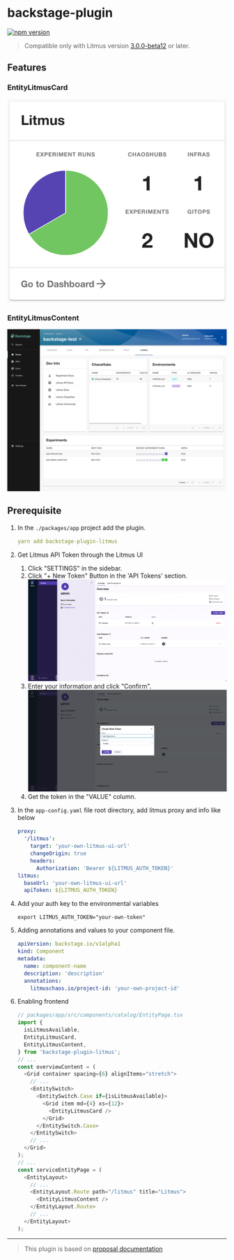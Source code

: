 # backstage-plugin

[![npm version](https://badge.fury.io/js/backstage-plugin-litmus.svg)](https://badge.fury.io/js/backstage-plugin-litmus)

> Compatible only with Litmus version [3.0.0-beta12](https://github.com/litmuschaos/litmus/releases/tag/3.0.0-beta12) or later.

## Features

### EntityLitmusCard

![EntityLitmusCard](./docs/EntityLitmusCard.png)

### EntityLitmusContent

![EntityLitmusContent](./docs/EntityLitmusContent.png)

## Prerequisite

1. In the `./packages/app` project add the plugin.

   ```yaml
   yarn add backstage-plugin-litmus
   ```

2. Get Litmus API Token through the Litmus UI

   1. Click "SETTINGS" in the sidebar.
   2. Click "+ New Token" Button in the 'API Tokens' section.
      ![settings_tab](./docs/settings_tab.png)
   3. Enter your information and click "Confirm".
      ![create_dialog](./docs/create_dialog.png)
   4. Get the token in the "VALUE" column.

3. In the `app-config.yaml` file root directory, add litmus proxy and info like below
   ```yaml
   proxy:
     '/litmus':
       target: 'your-own-litmus-ui-url'
       changeOrigin: true
       headers:
         Authorization: 'Bearer ${LITMUS_AUTH_TOKEN}'
   litmus:
     baseUrl: 'your-own-litmus-ui-url'
     apiToken: ${LITMUS_AUTH_TOKEN}
   ```
4. Add your auth key to the environmental variables
   ```shell
   export LITMUS_AUTH_TOKEN="your-own-token"
   ```
5. Adding annotations and values to your component file.
   ```yaml
   apiVersion: backstage.io/v1alpha1
   kind: Component
   metadata:
     name: component-name
     description: 'description'
     annotations:
       litmuschaos.io/project-id: 'your-own-project-id'
   ```
6. Enabling frontend

   ```ts
   // packages/app/src/components/catalog/EntityPage.tsx
   import {
     isLitmusAvailable,
     EntityLitmusCard,
     EntityLitmusContent,
   } from 'backstage-plugin-litmus';
   // ...
   const overviewContent = (
     <Grid container spacing={6} alignItems="stretch">
       // ...
       <EntitySwitch>
         <EntitySwitch.Case if={isLitmusAvailable}>
           <Grid item md={4} xs={12}>
             <EntityLitmusCard />
           </Grid>
         </EntitySwitch.Case>
       </EntitySwitch>
       // ...
     </Grid>
   );
   // ...
   const serviceEntityPage = (
     <EntityLayout>
       // ...
       <EntityLayout.Route path="/litmus" title="Litmus">
         <EntityLitmusContent />
       </EntityLayout.Route>
       // ...
     </EntityLayout>
   );
   ```

---

> This plugin is based on [proposal documentation](https://docs.google.com/document/d/1_ePJ36DwFrhFPhcxhxXX__yiNzW1KDL83L2lfF8oIcA/edit?usp=sharing)
